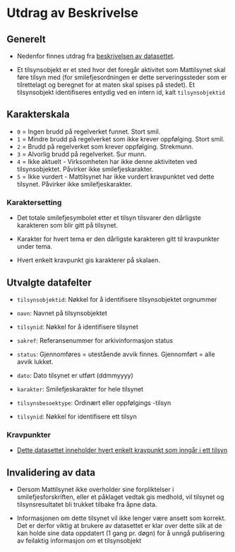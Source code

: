 # Utdrag av Beskrivelse

## Generelt
* Nedenfor finnes utdrag fra [beskrivelsen av datasettet](https://data.norge.no/datasets/288aa74c-e3d3-492e-9ede-e71503b3bfd9).

* Et tilsynsobjekt er et sted hvor det foregår aktivitet som Mattilsynet skal føre tilsyn med (for smilefjesordningen er dette serveringssteder som er tilrettelagt og beregnet for at maten skal spises på stedet). Et tilsynsobjekt identifiseres entydig ved en intern id, kalt `tilsynsobjektid`

## Karakterskala
* `0` = Ingen brudd på regelverket funnet. Stort smil.
* `1` = Mindre brudd på regelverket som ikke krever oppfølging. Stort smil.
* `2` = Brudd på regelverket som krever oppfølging. Strekmunn.
* `3` = Alvorlig brudd på regelverket. Sur munn.
* `4` = Ikke aktuelt - Virksomheten har ikke denne aktiviteten ved tilsynsobjektet. Påvirker ikke smilefjeskarakter.
* `5` = Ikke vurdert - Mattilsynet har ikke vurdert kravpunktet ved dette tilsynet. Påvirker ikke smilefjeskarakter.

### Karaktersetting

* Det totale smilefjesymbolet etter et tilsyn tilsvarer den dårligste karakteren som blir gitt på tilsynet.

* Karakter for hvert tema er den dårligste karakteren gitt til kravpunkter under tema. 

* Hvert enkelt kravpunkt gis karakterer på skalaen.


## Utvalgte datafelter

* `tilsynsobjektid`: Nøkkel for å identifisere tilsynsobjektet orgnummer

* `navn`: Navnet på tilsynsobjektet

* `tilsynid`: Nøkkel for å identifisere tilsynet

* `sakref`: Referansenummer for arkivinformasjon status

* `status`: Gjennomføres = utestående avvik finnes. Gjennomført = alle avvik lukket.

* `dato`: Dato tilsynet er utført (ddmmyyyy)

* `karakter`: Smilefjeskarakter for hele tilsynet

* `tilsynsbesoektype`: Ordinært eller oppfølgings -tilsyn

* `tilsynid`: Nøkkel for identifisere ett tilsyn


### Kravpunkter

* [Dette datasettet inneholder hvert enkelt kravpunkt som inngår i ett tilsyn](http://hotell.difi.no/?dataset=mattilsynet/smilefjes/kravpunkter) 


## Invalidering av data

* Dersom Mattilsynet ikke overholder sine forpliktelser i smilefjesforskriften, eller et påklaget vedtak gis medhold, vil tilsynet og tilsynsresultatet bli trukket tilbake fra åpne data.

* Informasjonen om dette tilsynet vil ikke lenger være ansett som korrekt. Det er derfor viktig at brukere av datasettet er klar over dette slik at de kan holde sine data oppdatert (1 gang pr. døgn) for å unngå publisering av feilaktig informasjon om et tilsynsobjekt
